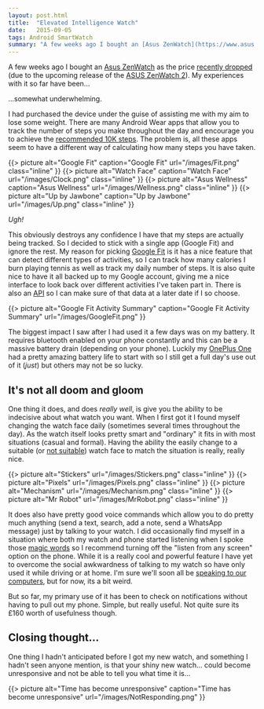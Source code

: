 ```yaml
---
layout: post.html
title:  "Elevated Intelligence Watch"
date:   2015-09-05
tags: Android SmartWatch
summary: "A few weeks ago I bought an [Asus ZenWatch](https://www.asus.com/Phone-Accessory/ASUS_ZenWatch_WI500Q/) as the price [recently dropped](https://store.google.com/product/asus_zenwatch) (due to the upcoming release of the [ASUS ZenWatch 2](https://www.asus.com/ZenWatch/ASUS_ZenWatch_2_WI501Q/)). My experiences with it so far have been..."
---
```


A few weeks ago I bought an [Asus ZenWatch](https://www.asus.com/Phone-Accessory/ASUS_ZenWatch_WI500Q/) as the price [recently dropped](https://store.google.com/product/asus_zenwatch) (due to the upcoming release of the [ASUS ZenWatch 2](https://www.asus.com/ZenWatch/ASUS_ZenWatch_2_WI501Q/)). My experiences with it so far have been...

...somewhat underwhelming.

I had purchased the device under the guise of assisting me with my aim to lose some weight. There are many Android Wear apps that allow you to track the number of steps you make throughout the day and encourage you to achieve the [recommended 10K steps](http://www.nhs.uk/Livewell/loseweight/Pages/10000stepschallenge.aspx). The problem is, all these apps seem to have a different way of calculating how many steps you have taken.

{{> picture alt="Google Fit" caption="Google Fit" url="/images/Fit.png" class="inline" }}
{{> picture alt="Watch Face" caption="Watch Face" url="/images/Clock.png" class="inline" }}
{{> picture alt="Asus Wellness" caption="Asus Wellness" url="/images/Wellness.png" class="inline" }}
{{> picture alt="Up by Jawbone" caption="Up by Jawbone" url="/images/Up.png" class="inline" }}

*Ugh!*

This obviously destroys any confidence I have that my steps are actually being tracked. So I decided to stick with a single app (Google Fit) and ignore the rest. My reason for picking [Google Fit](https://fit.google.com/) is it has a nice feature that can detect different types of activities, so I can track how many calories I burn playing tennis as well as track my daily number of steps. It is also quite nice to have it all backed up to my Google account, giving me a nice interface to look back over different activities I've taken part in. There is also an [API](https://developers.google.com/fit/rest/) so I can make sure of that data at a later date if I so choose.

{{> picture alt="Google Fit Activity Summary" caption="Google Fit Activity Summary" url="/images/GoogleFit.png" }}

The biggest impact I saw after I had used it a few days was on my battery. It requires bluetooth enabled on your phone constantly and this can be a massive battery drain (depending on your phone). Luckily my [OnePlus One](https://oneplus.net/one) had a pretty amazing battery life to start with so I still get a full day's use out of it (*just*) but others may not be so lucky.

## It's not all doom and gloom

One thing it does, and does *really well*, is give you the ability to be indecisive about what watch you want. When I first got it I found myself changing the watch face daily (sometimes several times throughout the day). As the watch itself looks pretty smart and "ordinary" it fits in with most situations (casual and formal). Having the ability the easily change to a suitable (or [not suitable](https://play.google.com/store/apps/details?id=pl.tajchert.swear&hl=en)) watch face to match the situation is really, really nice.

{{> picture alt="Stickers" url="/images/Stickers.png" class="inline" }}
{{> picture alt="Pixels" url="/images/Pixels.png" class="inline" }}
{{> picture alt="Mechanism" url="/images/Mechanism.png" class="inline" }}
{{> picture alt="Mr Robot" url="/images/MrRobot.png" class="inline" }}

It does also have pretty good voice commands which allow you to do pretty much anything (send a text, search, add a note, send a WhatsApp message) just by talking to your watch. I did occasionally find myself in a situation where both my watch and phone started listening when I spoke those [magic words](https://support.google.com/websearch/answer/2940021?hl=en) so I recommend turning off the "listen from any screen" option on the phone. While it is a really cool and powerful feature I have yet to overcome the social awkwardness of talking to my watch so have only used it while driving or at home. I'm sure we'll soon all be [speaking to our computers](https://vimeo.com/121710266), but for now, its a bit weird.

But so far, my primary use of it has been to check on notifications without having to pull out my phone. Simple, but really useful. Not quite sure its £160 worth of usefulness though.

## Closing thought...

One thing I hadn't anticipated before I got my new watch, and something I hadn't seen anyone mention, is that your shiny new watch... could become unresponsive and not be able to tell you what time it is...

{{> picture alt="Time has become unresponsive" caption="Time has become unresponsive" url="/images/NotResponding.png" }}